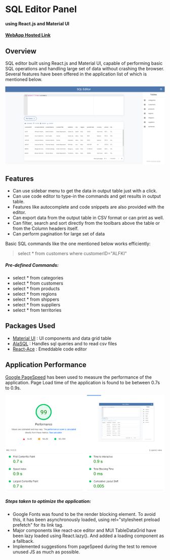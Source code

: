 # SQL Editor Panel
#### using React.js and Material UI

#### [WebApp Hosted Link](https://sql-editor-panel.vercel.app/)


## Overview
SQL editor built using React.js and Material UI, capable of performing basic SQL operations and handling large set of data without crashing the browser. Several features have been offered in the application list of which is mentioned below.

![main-page-ss](https://github.com/A-singh07/sql-editor-atlan/blob/main/src/assets/sql-editor-screenshot.png?raw=true)

## Features
- Can use sidebar menu to get the data in output table just with a click.
- Can use code editor to type-in the commands and get results in output table.
- Features like autocomplete and code snippets are also provided with the editor.
- Can export data from the output table in CSV format or can print as well.
- Can filter, search and sort directly from the toolbars above the table or from the Column headers itself.
- Can perform pagination for large set of data

Basic SQL commands like the one mentioned below works efficiently:
> select * from customers where customerID="ALFKI"

##### Pre-defined Commands:
- select * from categories
- select * from customers
- select * from products
- select * from regions
- select * from shippers
- select * from suppliers
- select * from territories

## Packages Used
- [Material UI](https://mui.com/) : UI components and data grid table
- [AlaSQL](http://alasql.org/) : Handles sql queries and to read csv files
- [React-Ace](https://www.npmjs.com/package/react-ace) : Emeddable code editor

## Application Performance
[Google PageSpeed](https://pagespeed.web.dev/) has been used to measure the performance of the application.
Page Load time of the application is found to be between 0.7s to 0.9s.

![pageSpeed-score](https://github.com/A-singh07/sql-editor-atlan/blob/main/src/assets/pageSpeed%20-%20Performance%20score.png?raw=true)

##### Steps taken to optimize the application:
- Google Fonts was found to be the render blocking element. To avoid this, it has been asynchronously loaded, using rel="stylesheet preload prefetch" for its link tag.
- Major components like react-ace editor and MUI TableDataGrid have been lazy loaded using React.lazy(). And added a loading component as a fallback.
- Implemented suggestions from pageSpeed during the test to remove unused JS as much as possible.
